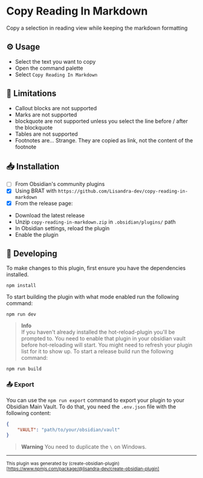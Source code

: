 # Copy Reading In Markdown

Copy a selection in reading view while keeping the markdown formatting

## ⚙️ Usage

- Select the text you want to copy
- Open the command palette
- Select `Copy Reading In Markdown`

## 📝 Limitations

- Callout blocks are not supported
- Marks are not supported
- blockquote are not supported unless you select the line before / after the blockquote
- Tables are not supported
- Footnotes are... Strange. They are copied as link, not the content of the footnote

## 📥 Installation

- [ ] From Obsidian's community plugins
- [x] Using BRAT with `https://github.com/Lisandra-dev/copy-reading-in-markdown`
- [x] From the release page:
- Download the latest release
- Unzip `copy-reading-in-markdown.zip` in `.obsidian/plugins/` path
- In Obsidian settings, reload the plugin
- Enable the plugin

## 🤖 Developing

To make changes to this plugin, first ensure you have the dependencies installed.

```
npm install
```

To start building the plugin with what mode enabled run the following command:

```
npm run dev
```

> **Info**  
> If you haven't already installed the hot-reload-plugin you'll be prompted to. You need to enable that plugin in your obsidian vault before hot-reloading will start. You might need to refresh your plugin list for it to show up.
> To start a release build run the following command:

```
npm run build
```

### 📤 Export

You can use the `npm run export` command to export your plugin to your Obsidian Main Vault. To do that, you need the `.env.json` file with the following content:

```json
{
	"VAULT": "path/to/your/obsidian/vault"
}
```

> **Warning**
> You need to duplicate the `\` on Windows.

---

<sub>This plugin was generated by (create-obsidian-plugin)[https://www.npmjs.com/package/@lisandra-dev/create-obsidian-plugin]</sub>
